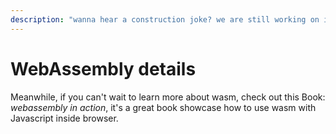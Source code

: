 ```yaml
---
description: "wanna hear a construction joke? we are still working on it"
---
```

# WebAssembly details

Meanwhile, if you can't wait to learn more about wasm, check out this Book: _webassembly in action_, it's a great book showcase how to use wasm with Javascript inside browser.
